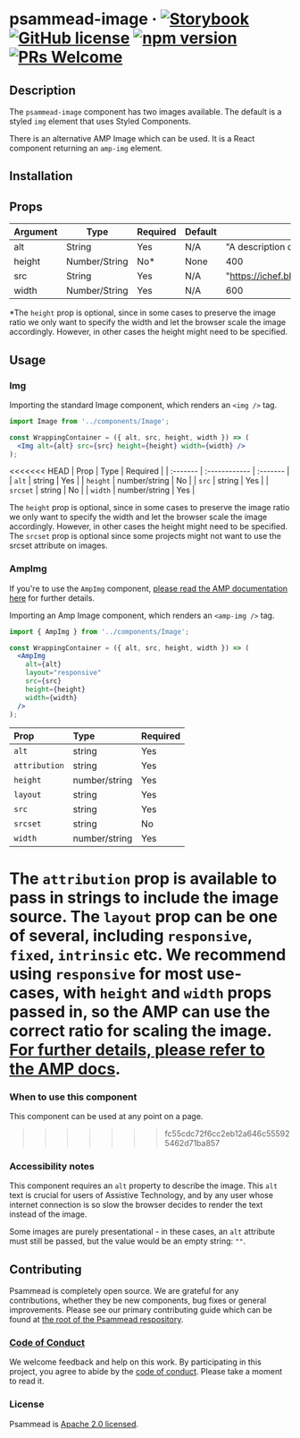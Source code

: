 # psammead-image &middot; [![Storybook](https://raw.githubusercontent.com/storybooks/brand/master/badges/storybook.svg?sanitize=true)](https://bbc-news.github.io/psammead/?selectedKind=Image) [![GitHub license](https://img.shields.io/badge/license-Apache%202.0-blue.svg)](https://github.com/BBC-News/psammead/blob/latest/LICENSE) [![npm version](https://img.shields.io/npm/v/@bbc/psammead-image.svg)](https://www.npmjs.com/package/@bbc/psammead-image) [![PRs Welcome](https://img.shields.io/badge/PRs-welcome-brightgreen.svg)](https://github.com/BBC-News/psammead/blob/latest/CONTRIBUTING.md)

## Description

The `psammead-image` component has two images available. The default is a styled `img` element that uses Styled Components.

There is an alternative AMP Image which can be used. It is a React component returning an `amp-img` element.

## Installation

## Props

| Argument  | Type          | Required | Default | Example                      |
|-----------|---------------|----------|---------|------------------------------|
| alt       | String        | Yes      | N/A     | "A description of the image" |
| height    | Number/String | No*      | None    | 400                          |
| src       | String        | Yes      | N/A     | "https://ichef.bbci.co.uk/news/640/cpsprodpb/A933/production/_101651334_bouquet_pa.jpg" |
| width     | Number/String | Yes      | N/A     | 600                          |

*The `height` prop is optional, since in some cases to preserve the image ratio we only want to specify the width and let the browser scale the image accordingly. However, in other cases the height might need to be specified.

## Usage

### Img

Importing the standard Image component, which renders an `<img />` tag.

```jsx
import Image from '../components/Image';

const WrappingContainer = ({ alt, src, height, width }) => (
  <Img alt={alt} src={src} height={height} width={width} />
);
```

<<<<<<< HEAD
| Prop     | Type          | Required |
| :------- | :------------ | :------- |
| `alt`    | string        | Yes      |
| `height` | number/string | No       |
| `src`    | string        | Yes      |
| `srcset` | string        | No       |
| `width`  | number/string | Yes      |

The `height` prop is optional, since in some cases to preserve the image ratio we only want to specify the width and let the browser scale the image accordingly. However, in other cases the height might need to be specified.
The `srcset` prop is optional since some projects might not want to use the srcset attribute on images.

### AmpImg

If you're to use the `AmpImg` component, [please read the AMP documentation here](https://www.ampproject.org/docs/reference/components/amp-img) for further details.

Importing an Amp Image component, which renders an `<amp-img />` tag.

```jsx
import { AmpImg } from '../components/Image';

const WrappingContainer = ({ alt, src, height, width }) => (
  <AmpImg
    alt={alt}
    layout="responsive"
    src={src}
    height={height}
    width={width}
  />
);
```

| Prop          | Type          | Required |
| :------------ | :------------ | :------- |
| `alt`         | string        | Yes      |
| `attribution` | string        | Yes      |
| `height`      | number/string | Yes      |
| `layout`      | string        | Yes      |
| `src`         | string        | Yes      |
| `srcset`      | string        | No       |
| `width`       | number/string | Yes      |

The `attribution` prop is available to pass in strings to include the image source.
The `layout` prop can be one of several, including `responsive`, `fixed`, `intrinsic` etc. We recommend using `responsive` for most use-cases, with `height` and `width` props passed in, so the AMP can use the correct ratio for scaling the image. [For further details, please refer to the AMP docs](https://www.ampproject.org/docs/reference/components/amp-img).
=======
### When to use this component

This component can be used at any point on a page.

<!-- ### When not to use this component -->
>>>>>>> fc55cdc72f6cc2eb12a646c555925462d71ba857

### Accessibility notes

This component requires an `alt` property to describe the image. This `alt` text is crucial for users of Assistive Technology, and by any user whose internet connection is so slow the browser decides to render the text instead of the image.

Some images are purely presentational - in these cases, an `alt` attribute must still be passed, but the value would be an empty string: `""`.

<!-- ## Roadmap -->

## Contributing

Psammead is completely open source. We are grateful for any contributions, whether they be new components, bug fixes or general improvements. Please see our primary contributing guide which can be found at [the root of the Psammead respository](https://github.com/BBC-News/psammead/blob/latest/CONTRIBUTING.md).

### [Code of Conduct](https://github.com/BBC-News/psammead/blob/latest/CODE_OF_CONDUCT.md)

We welcome feedback and help on this work. By participating in this project, you agree to abide by the [code of conduct](https://github.com/BBC-News/psammead/blob/latest/CODE_OF_CONDUCT.md). Please take a moment to read it.

### License

Psammead is [Apache 2.0 licensed](https://github.com/BBC-News/psammead/blob/latest/LICENSE).
